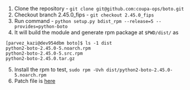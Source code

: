 1. Clone the repository - `git clone git@github.com:coupa-ops/boto.git`
2. Checkout branch 2.45.0_fips - `git checkout 2.45.0_fips`
3. Run command - `python setup.py bdist_rpm --release=5 --provides=python-boto`
4. It will build the module and generate rpm package at `$PWD/dist/` as 
``` 
[parvez_kazi@dev954dbm boto]$ ls -1 dist
python2-boto-2.45.0-5.noarch.rpm
python2-boto-2.45.0-5.src.rpm
python2-boto-2.45.0.tar.gz
```
5. Install the rpm to test, `sudo rpm -Uvh dist/python2-boto-2.45.0-5.noarch.rpm`
6. Patch file is [here](./boto_2.45.0_fips.patch)